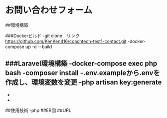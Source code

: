 # お問い合わせフォーム
##環境構築

###Dockerビルド
-git clone　リンク
　https://github.com/KenKen416/coachtech-test1-contact.git
-docker-compose up -d --build

###Laravel環境構築
-docker-compose exec php bash
-composer install
-.env.exampleから.envを作成し、環境変数を変更
-php artisan key:generate
-
-
-

##使用技術
-php 
##ER図
##URL
